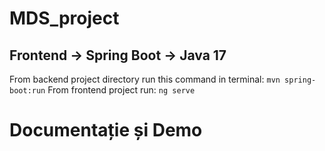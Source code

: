 # MDS_project

## Frontend -> Spring Boot -> Java 17
From backend project directory run this command in terminal:
`mvn spring-boot:run`
From frontend project run:
`ng serve`

# Documentație și Demo





